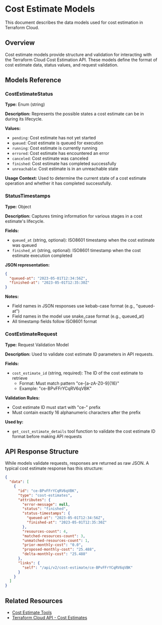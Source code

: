 # Cost Estimate Models

This document describes the data models used for cost estimation in Terraform Cloud.

## Overview

Cost estimate models provide structure and validation for interacting with the Terraform Cloud Cost Estimation API. These models define the format of cost estimate data, status values, and request validation.

## Models Reference

### CostEstimateStatus

**Type:** Enum (string)

**Description:** Represents the possible states a cost estimate can be in during its lifecycle.

**Values:**
- `pending`: Cost estimate has not yet started
- `queued`: Cost estimate is queued for execution
- `running`: Cost estimate is currently running
- `errored`: Cost estimate has encountered an error
- `canceled`: Cost estimate was canceled
- `finished`: Cost estimate has completed successfully
- `unreachable`: Cost estimate is in an unreachable state

**Usage Context:**
Used to determine the current state of a cost estimate operation and whether it has completed successfully.

### StatusTimestamps

**Type:** Object

**Description:** Captures timing information for various stages in a cost estimate's lifecycle.

**Fields:**
- `queued_at` (string, optional): ISO8601 timestamp when the cost estimate was queued
- `finished_at` (string, optional): ISO8601 timestamp when the cost estimate execution completed

**JSON representation:**
```json
{
  "queued-at": "2023-05-01T12:34:56Z",
  "finished-at": "2023-05-01T12:35:30Z"
}
```

**Notes:**
- Field names in JSON responses use kebab-case format (e.g., "queued-at")
- Field names in the model use snake_case format (e.g., queued_at)
- All timestamp fields follow ISO8601 format

### CostEstimateRequest

**Type:** Request Validation Model

**Description:** Used to validate cost estimate ID parameters in API requests.

**Fields:**
- `cost_estimate_id` (string, required): The ID of the cost estimate to retrieve
  - Format: Must match pattern "ce-[a-zA-Z0-9]{16}"
  - Example: "ce-BPvFFrYCqRV6qVBK"

**Validation Rules:**
- Cost estimate ID must start with "ce-" prefix
- Must contain exactly 16 alphanumeric characters after the prefix

**Used by:**
- `get_cost_estimate_details` tool function to validate the cost estimate ID format before making API requests

## API Response Structure

While models validate requests, responses are returned as raw JSON. A typical cost estimate response has this structure:

```json
{
  "data": [
    {
      "id": "ce-BPvFFrYCqRV6qVBK",
      "type": "cost-estimates",
      "attributes": {
        "error-message": null,
        "status": "finished",
        "status-timestamps": {
          "queued-at": "2023-05-01T12:34:56Z",
          "finished-at": "2023-05-01T12:35:30Z"
        },
        "resources-count": 4,
        "matched-resources-count": 3,
        "unmatched-resources-count": 1,
        "prior-monthly-cost": "0.0",
        "proposed-monthly-cost": "25.488",
        "delta-monthly-cost": "25.488"
      },
      "links": {
        "self": "/api/v2/cost-estimate/ce-BPvFFrYCqRV6qVBK"
      }
    }
  ]
}
```

## Related Resources

- [Cost Estimate Tools](../tools/cost_estimate.md)
- [Terraform Cloud API - Cost Estimates](https://developer.hashicorp.com/terraform/cloud-docs/api-docs/cost-estimates)
